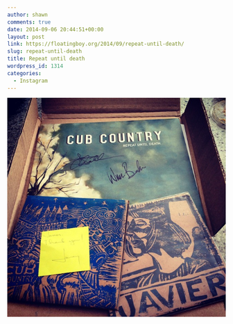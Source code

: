 ```yaml
---
author: shawn
comments: true
date: 2014-09-06 20:44:51+00:00
layout: post
link: https://floatingboy.org/2014/09/repeat-until-death/
slug: repeat-until-death
title: Repeat until death
wordpress_id: 1314
categories:
  - Instagram
---
```


[![Repeat until death](/assets/media/2014/09/10684214_517940505008427_2037631327_n.jpg)](/assets/media/2014/09/10684214_517940505008427_2037631327_n.jpg)
